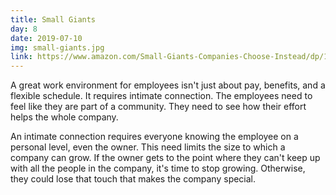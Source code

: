 ```yaml
---
title: Small Giants
day: 8
date: 2019-07-10
img: small-giants.jpg
link: https://www.amazon.com/Small-Giants-Companies-Choose-Instead/dp/1591840937/
---
```


A great work environment for employees isn't just about pay, benefits, and a
flexible schedule. It requires intimate connection. The employees need to feel
like they are part of a community. They need to see how their effort helps the
whole company. 

An intimate connection requires everyone knowing the employee on a personal
level, even the owner. This need limits the size to which a company can grow. If
the owner gets to the point where they can't keep up with all the people in the
company, it's time to stop growing. Otherwise, they could lose that touch that
makes the company special.
